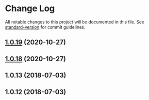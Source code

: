 # Change Log

All notable changes to this project will be documented in this file. See [standard-version](https://github.com/conventional-changelog/standard-version) for commit guidelines.

<a name="1.0.19"></a>
## [1.0.19](https://github.com/vorotina/vanilla-select/compare/v1.0.18...v1.0.19) (2020-10-27)



<a name="1.0.18"></a>
## [1.0.18](https://github.com/vorotina/vanilla-select/compare/v1.0.13...v1.0.18) (2020-10-27)



<a name="1.0.13"></a>
## 1.0.13 (2018-07-03)



<a name="1.0.12"></a>
## 1.0.12 (2018-07-03)
